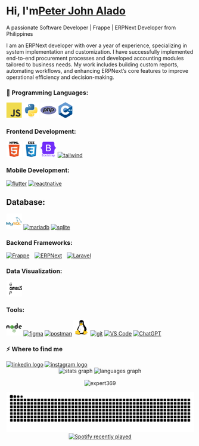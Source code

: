 <h1>Hi, I'm<a href="https://www.linkedin.com/in/alado-peter-john-3518852a8/">Peter John Alado</a></h1>
<p>A passionate Software Developer | Frappe | ERPNext Developer from Philippines</p>
<p>I am an ERPNext developer with over a year of experience, specializing in system implementation and customization. I have successfully implemented end-to-end procurement processes and developed accounting modules tailored to business needs. My work includes building custom reports, automating workflows, and enhancing ERPNext’s core features to improve operational efficiency and decision-making.

</p>
<h3>🚀 Programming Languages:</h3>
<p><a target="_blank" href="https://raw.githubusercontent.com/devicons/devicon/master/icons/javascript/javascript-original.svg" style="display: inline-block;"><img src="https://raw.githubusercontent.com/devicons/devicon/master/icons/javascript/javascript-original.svg" alt="javascript" width="42" height="42" /></a>
<a target="_blank" href="https://raw.githubusercontent.com/devicons/devicon/master/icons/python/python-original.svg" style="display: inline-block;"><img src="https://raw.githubusercontent.com/devicons/devicon/master/icons/python/python-original.svg" alt="python" width="42" height="42" /></a>
<a target="_blank" href="https://raw.githubusercontent.com/devicons/devicon/master/icons/php/php-original.svg" style="display: inline-block;"><img src="https://raw.githubusercontent.com/devicons/devicon/master/icons/php/php-original.svg" alt="php" width="42" height="42" /></a>
<a target="_blank" href="https://raw.githubusercontent.com/devicons/devicon/master/icons/cplusplus/cplusplus-original.svg" style="display: inline-block;"><img src="https://raw.githubusercontent.com/devicons/devicon/master/icons/cplusplus/cplusplus-original.svg" alt="cplusplus" width="42" height="42" /></a>

<h3>Frontend Development:</h3>
<a target="_blank" href="https://raw.githubusercontent.com/devicons/devicon/master/icons/html5/html5-original-wordmark.svg" style="display: inline-block;"><img src="https://raw.githubusercontent.com/devicons/devicon/master/icons/html5/html5-original-wordmark.svg" alt="html5" width="42" height="42" /></a>
<a target="_blank" href="https://raw.githubusercontent.com/devicons/devicon/master/icons/css3/css3-original-wordmark.svg" style="display: inline-block;"><img src="https://raw.githubusercontent.com/devicons/devicon/master/icons/css3/css3-original-wordmark.svg" alt="css3" width="42" height="42" /></a>
<a target="_blank" href="https://raw.githubusercontent.com/devicons/devicon/master/icons/bootstrap/bootstrap-plain-wordmark.svg" style="display: inline-block;"><img src="https://raw.githubusercontent.com/devicons/devicon/master/icons/bootstrap/bootstrap-plain-wordmark.svg" alt="bootstrap" width="42" height="42" /></a>
<a target="_blank" href="https://www.vectorlogo.zone/logos/tailwindcss/tailwindcss-icon.svg" style="display: inline-block;"><img src="https://www.vectorlogo.zone/logos/tailwindcss/tailwindcss-icon.svg" alt="tailwind" width="42" height="42" /></a>

<h3>Mobile Development:</h3>
<a target="_blank" href="https://www.vectorlogo.zone/logos/flutterio/flutterio-icon.svg" style="display: inline-block;"><img src="https://www.vectorlogo.zone/logos/flutterio/flutterio-icon.svg" alt="flutter" width="42" height="42" /></a>
<a target="_blank" href="https://reactnative.dev/img/header_logo.svg" style="display: inline-block;"><img src="https://reactnative.dev/img/header_logo.svg" alt="reactnative" width="42" height="42" /></a>

<h2>Database:</h2>
<a target="_blank" href="https://raw.githubusercontent.com/devicons/devicon/master/icons/mysql/mysql-original-wordmark.svg" style="display: inline-block;"><img src="https://raw.githubusercontent.com/devicons/devicon/master/icons/mysql/mysql-original-wordmark.svg" alt="mysql" width="42" height="42" /></a>
<a target="_blank" href="https://www.vectorlogo.zone/logos/mariadb/mariadb-icon.svg" style="display: inline-block;"><img src="https://www.vectorlogo.zone/logos/mariadb/mariadb-icon.svg" alt="mariadb" width="42" height="42" /></a>
<a target="_blank" href="https://www.vectorlogo.zone/logos/sqlite/sqlite-icon.svg" style="display: inline-block;"><img src="https://www.vectorlogo.zone/logos/sqlite/sqlite-icon.svg" alt="sqlite" width="42" height="42" /></a>

<h3>Backend Frameworks:</h3>
<!-- Frappe -->
<a href="https://frappeframework.com" target="_blank" style="display:inline-block; margin-right:10px;">
  <img src="https://cdn.jsdelivr.net/gh/devicons/devicon/icons/frappe/frappe-original.svg" alt="Frappe" width="42" height="42" />
</a>

<!-- ERPNext -->
<a href="https://erpnext.com" target="_blank" style="display:inline-block; margin-right:10px;">
  <img src="https://cdn.jsdelivr.net/gh/devicons/devicon/icons/erpnext/erpnext-original.svg" alt="ERPNext" width="42" height="42" />
</a>

<!-- Laravel -->
<a href="https://laravel.com" target="_blank" style="display:inline-block; margin-right:10px;">
  <img src="https://cdn.jsdelivr.net/gh/devicons/devicon/icons/laravel/laravel-plain.svg" alt="Laravel" width="42" height="42" />
</a>

<h3>Data Visualization:</h3>
<a target="_blank" href="https://raw.githubusercontent.com/Hardik0307/Hardik0307/master/assets/canvasjs-charts.svg" style="display: inline-block;"><img src="https://raw.githubusercontent.com/Hardik0307/Hardik0307/master/assets/canvasjs-charts.svg" alt="canvasjs" width="42" height="42" /></a>

<h3>Tools:</h3>
<a target="_blank" href="https://raw.githubusercontent.com/devicons/devicon/master/icons/nodejs/nodejs-original-wordmark.svg" style="display: inline-block;"><img src="https://raw.githubusercontent.com/devicons/devicon/master/icons/nodejs/nodejs-original-wordmark.svg" alt="nodejs" width="42" height="42" /></a>
<a target="_blank" href="https://www.vectorlogo.zone/logos/figma/figma-icon.svg" style="display: inline-block;"><img src="https://www.vectorlogo.zone/logos/figma/figma-icon.svg" alt="figma" width="42" height="42" /></a>
<a target="_blank" href="https://www.vectorlogo.zone/logos/getpostman/getpostman-icon.svg" style="display: inline-block;"><img src="https://www.vectorlogo.zone/logos/getpostman/getpostman-icon.svg" alt="postman" width="42" height="42" /></a>
<a target="_blank" href="https://raw.githubusercontent.com/devicons/devicon/master/icons/linux/linux-original.svg" style="display: inline-block;"><img src="https://raw.githubusercontent.com/devicons/devicon/master/icons/linux/linux-original.svg" alt="linux" width="42" height="42" /></a>
<a target="_blank" href="https://www.vectorlogo.zone/logos/git-scm/git-scm-icon.svg" style="display: inline-block;"><img src="https://www.vectorlogo.zone/logos/git-scm/git-scm-icon.svg" alt="git" width="42" height="42" /></a>
<a href="https://code.visualstudio.com" target="_blank" style="display:inline-block;">
  <img src="https://cdn.jsdelivr.net/gh/devicons/devicon/icons/vscode/vscode-original.svg" alt="VS Code" width="42" height="42" />
</a>
<a href="https://chat.openai.com" target="_blank" style="display:inline-block;">
  <img src="https://cdn.jsdelivr.net/gh/simple-icons/simple-icons/icons/openai.svg" alt="ChatGPT" width="42" height="42"/>
</a>


<h3>⚡️ Where to find me</h3>
<div align="left">
  <a target="_blank" href="https://www.linkedin.com/in/https://www.linkedin.com/in/alado-peter-john-3518852a8/"><img src="https://raw.githubusercontent.com/maurodesouza/profile-readme-generator/master/src/assets/icons/social/linkedin/default.svg" width="52" height="40" alt="linkedin logo"  /></a>
  <a target="_blank" href="https://www.instagram.com/imnot_pejay/"><img src="https://raw.githubusercontent.com/maurodesouza/profile-readme-generator/master/src/assets/icons/social/instagram/default.svg" width="52" height="40" alt="instagram logo"  /></a>
</div>

<div align="center">
  <img src="https://github-readme-stats.vercel.app/api?username=expert369&hide_title=false&hide_rank=false&show_icons=true&include_all_commits=true&count_private=true&disable_animations=false&theme=dracula&locale=en&hide_border=false" height="150" alt="stats graph"  />
  <img src="https://github-readme-stats.vercel.app/api/top-langs?username=expert369&locale=en&hide_title=false&layout=compact&card_width=320&langs_count=5&theme=dracula&hide_border=false" height="150" alt="languages graph"  />
  <p><img align="center" src="https://github-readme-streak-stats.herokuapp.com/?user=expert369&" alt="expert369" /></p>
  <!-- <p><a href="https://github.com/ryo-ma/github-profile-trophy"><img src="https://github-profile-trophy.vercel.app/?username=expert369" alt="expert369" /></a></p> -->
</div>
<img src="https://raw.githubusercontent.com/expert369/expert369/output/snake.svg" alt="Snake animation" />
<div align="center">
  <a href="https://open.spotify.com/user/12159803937">
    <img src="https://spotify-recently-played-readme.vercel.app/api?user=12159803937&count=5" alt="Spotify recently played"  />
  </a>
</div>


